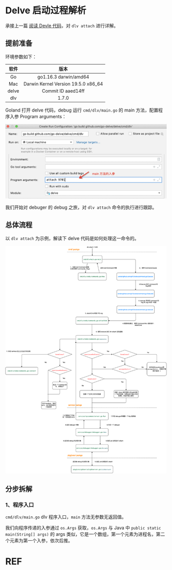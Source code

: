 # Delve 启动过程解析

承接上一篇 [阅读 Devle 代码](./Dlv-Code-Reading#pkg/proc/gdbserial)，对 `dlv attach` 进行详解。

## 提前准备
环境参数如下：

| 软件 | 版本 | 
| :--: |  :--:  | 
| Go | go1.16.3 darwin/amd64 | 
| Mac | Darwin Kernel Version 19.5.0 x86_64 |
| delve | Commit ID aaed14ff |
| dlv | 1.7.0 |

Goland 打开 delve 代码，debug 运行 `cmd/dlv/main.go` 的 main 方法，配置程序入参 Program arguments：

![](./images/debug-delve-code.jpg)

我们开始对 debuger 的 debug 之旅，对 `dlv attach` 命令的执行进行跟踪。

## 总体流程

以 `dlv attach` 为示例，解读下 delve 代码是如何处理这一命令的。

![](./images/process-dlv-attach.png)

## 分步拆解

### 1、程序入口
`cmd/dlv/main.go`  dlv 程序入口，`main` 方法无参数无返回值。

我们向程序传递的入参通过 `os.Args` 获取，`os.Args` 与 Java 中 `public static main(String[] args)` 的 args 类似，它是一个数组，第一个元素为进程名，第二个元素为第一个入参，依次后推。



# REF



